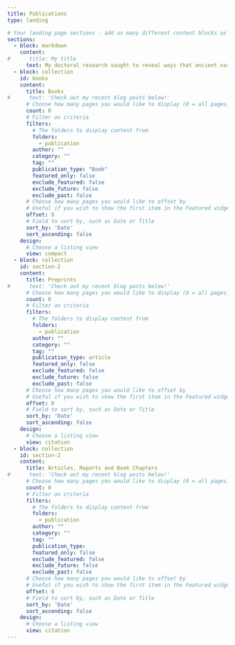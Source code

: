 ```yaml
---
title: Publications
type: landing

# Your landing page sections - add as many different content blocks as you like
sections:
  - block: markdown
    content:
#      title: My title
      text: My doctoral research sought to reveal ways that ancient narratives about craft-work might illuminate present quandaries in business, engineering, and design surrounding excellence, creativity, property, and more. Along these lines I have an abiding interest interplay of ethics, design, technology, and economics. Since 2013, my research has taken on the contemporary context more directly and placed my interest in environmental ethics in the foreground, using data science and ethnographic methods to investigate how moral community and political mobilisation are being generated in the context of religion in response to environmental change. Publications and PDFs are below for your perusal. You can also find and follow my recent publications at <a href="https://www.researchgate.net/profile/Jeremy_Kidwell" target="_blank" rel="noopener noreferrer">Researchgate</a>, [google scholar](https://scholar.google.ca/citations?user=IF3HS9AAAAAJ&hl=en), <a href="http://www.amazon.com/Jeremy-Kidwell/e/B015J2YIRY" target="_blank" rel="noopener noreferrer">Amazon.com</a>, <a href="http://orcid.org/0000-0001-5954-4246" target="_blank" rel="noopener noreferrer">ORCID</a>, or <a href="http://www.researcherid.com/ProfileView.action?SID=Y2be7r6XCYCehFmmdbD&amp;returnCode=ROUTER.Success&amp;queryString=KG0UuZjN5WlbNDYeE9y49ATJE2s0IZA50huUpkBB99I%253D&amp;SrcApp=CR&amp;Init=Yes" target="_blank" rel="noopener noreferrer">ResearcherID</a>, and if you must <a href="https://bham.academia.edu/JeremyKidwell" target="_blank" rel="noopener noreferrer">Academia.edu</a>.</em>
  - block: collection
    id: books
    content:
      title: Books
#      text: 'Check out my recent blog posts below!'
      # Choose how many pages you would like to display (0 = all pages)
      count: 0
      # Filter on criteria
      filters:
        # The folders to display content from
        folders:
          - publication
        author: ""
        category: ""
        tag: ""
        publication_type: "Book"
        featured_only: false
        exclude_featured: false
        exclude_future: false
        exclude_past: false
      # Choose how many pages you would like to offset by
      # Useful if you wish to show the first item in the Featured widget
      offset: 0
      # Field to sort by, such as Date or Title
      sort_by: 'Date'
      sort_ascending: false
    design:
      # Choose a listing view
      view: compact
  - block: collection
    id: section-2
    content:
      title: Preprints
#      text: 'Check out my recent blog posts below!'
      # Choose how many pages you would like to display (0 = all pages)
      count: 0
      # Filter on criteria
      filters:
        # The folders to display content from
        folders:
          - publication
        author: ""
        category: ""
        tag: ""
        publication_type: article
        featured_only: false
        exclude_featured: false
        exclude_future: false
        exclude_past: false
      # Choose how many pages you would like to offset by
      # Useful if you wish to show the first item in the Featured widget
      offset: 0
      # Field to sort by, such as Date or Title
      sort_by: 'Date'
      sort_ascending: false
    design:
      # Choose a listing view
      view: citation
  - block: collection
    id: section-2
    content:
      title: Articles, Reports and Book Chapters
#      text: 'Check out my recent blog posts below!'
      # Choose how many pages you would like to display (0 = all pages)
      count: 0
      # Filter on criteria
      filters:
        # The folders to display content from
        folders:
          - publication
        author: ""
        category: ""
        tag: ""
        publication_type: 
        featured_only: false
        exclude_featured: false
        exclude_future: false
        exclude_past: false
      # Choose how many pages you would like to offset by
      # Useful if you wish to show the first item in the Featured widget
      offset: 0
      # Field to sort by, such as Date or Title
      sort_by: 'Date'
      sort_ascending: false
    design:
      # Choose a listing view
      view: citation
---
```

